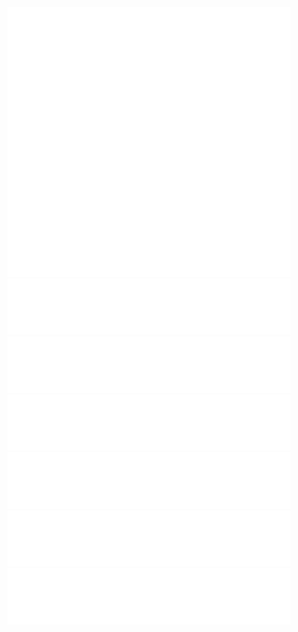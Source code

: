 <a href="https://thomasfoydel.com">
    <img src="header.svg" width="800" height="480">
</a>

<a href="https://github.com/ThomasFoydel/webrtc">
    <img src="projects/fitra.svg" width="800" height="100" >
</a>

<a href="https://github.com/ThomasFoydel/drummachine">
    <img src="projects/cleanbreak.svg" width="800" height="100" >
</a>

<a href="https://github.com/ThomasFoydel/svelte_snake">
    <img src="projects/sveltesnake.svg" width="800" height="100" >
</a>
<a href="https://github.com/ThomasFoydel/fmsynth">
    <img src="projects/fmsynth.svg" width="800" height="100" >
</a>

<a href="https://github.com/ThomasFoydel/oscillator-rx">
    <img src="projects/pandatron.svg" width="800" height="100" >
</a>

<a href="https://github.com/ThomasFoydel/chat">
    <img src="projects/socketchat.svg" width="800" height="100" >
</a>
